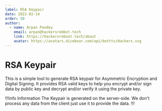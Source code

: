 ```yaml
---
label: RSA Keypair
date: 2022-02-14
order: 50
author:
  - name: Arpan Pandey
    email: arpan@hackersrebbot.tech
    link: https://hackersreboot.tech/about
    avatar: https://avatars.dicebear.com/api/bottts/Hackers.svg
---
```


# RSA Keypair
This is a simple tool to generate RSA keypair for Asymmetric Encryption and Digital Signing. It provides RSA valid keys to help you encrypt and/or sign data by public key and decrypt and/or verify it using the private key.

!!!info Information
The Keypair is generated on the server-side. We don't process any data from the client just use it to provide the data.
!!!